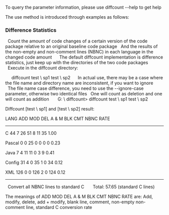 To query the parameter information, please use diffcount --help to get help

The use method is introduced through examples as follows:

### Difference Statistics

  Count the amount of code changes of a certain version of the code package relative to an original baseline code package
  And the results of the non-empty and non-comment lines (NBNC) in each language in the changed code amount
  
  The default diffcount implementation is difference statistics, just keep up with the directories of the two code packages
  
  Execute in the diffcount directory:
  
     diffcount test \ sp1 test \ sp2
  
  In actual use, there may be a case where the file name and directory name are inconsistent, if you want to ignore
  The file name case difference, you need to use the --ignore-case parameter, otherwise two identical files
  One will count as deletion and one will count as addition
     
G: \ diffcount> diffcount test \ sp1 test \ sp2

Diffcount [test \ sp1] and [test \ sp2] result:

LANG ADD MOD DEL A & M BLK CMT NBNC RATE
-------------------------------------------------- ---------------------
C 44 7 26 51 8 11 35 1.00

Pascal 0 0 25 0 0 0 0 0.23

Java 7 4 11 11 0 3 9 0.41

Config 31 4 0 35 1 0 34 0.12

XML 126 0 0 126 2 0 124 0.12
-------------------------------------------------- ---------------------
  Convert all NBNC lines to standard C
      Total: 57.65 (standard C lines)

The meanings of ADD MOD DEL A & M BLK CMT NBNC RATE are:
Add, modify, delete, add + modify, blank line, comment, non-empty non-comment line, standard C conversion rate
